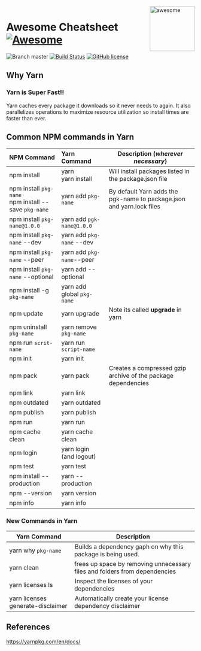 
<img src="https://cdn.rawgit.com/detailyang/awesome-cheatsheet/master/awesome.svg" alt="awesome" width="120" align="right" >

# Awesome Cheatsheet [![Awesome](https://cdn.rawgit.com/sindresorhus/awesome/d7305f38d29fed78fa85652e3a63e154dd8e8829/media/badge.svg)](https://github.com/detailyang/awesome-cheatsheet)

![Branch master](https://img.shields.io/badge/branch-master-brightgreen.svg?style=flat-square)    [![Build Status](https://api.travis-ci.org/detailyang/awesome-cheatsheet.svg)](https://travis-ci.org/detailyang/awesome-cheatsheet)    [![GitHub license](https://img.shields.io/badge/license-MIT-blue.svg)](https://raw.githubusercontent.com/detailyang/awesome-cheatsheet/master/LICENSE)


## Why Yarn

### Yarn is Super Fast!!
Yarn caches every package it downloads so it never needs to again. It also parallelizes operations to maximize resource utilization so install times are faster than ever.


## Common NPM commands in Yarn

|NPM Command | Yarn Command| Description (_wherever necessary_)|
|:---|:---|---|
|npm install|yarn  <br/> yarn install|Will install packages listed in the package.json file|
| npm install `pkg-name` <br/> npm install --save `pkg-name`| yarn add `pkg-name`|By default Yarn  adds the pgk-name to package.json and yarn.lock files|
|npm install  `pkg-name@1.0.0` | yarn add `pgk-name@1.0.0`|
|npm  install `pkg-name` --dev| yarn add `pkg-name` --dev|  
|npm  install `pkg-name` --peer| yarn add `pkg-name`--peer|  
|npm  install `pkg-name` --optional| yarn add --optional|  
|npm install -g `pkg-name`|yarn add global `pkg-name`|
|npm update | yarn upgrade|Note its called **upgrade** in yarn
|npm uninstall `pkg-name`| yarn remove `pkg-name`|
|npm run `scrit-name`| yarn run `script-name`|
|npm init | yarn init|
|npm pack | yarn pack| Creates a compressed gzip archive of the package dependencies|
|npm link | yarn link|
|npm outdated | yarn outdated|
|npm publish | yarn publish|
|npm run | yarn run|
|npm cache clean | yarn cache clean|
|npm login | yarn login (and logout)|
|npm test | yarn test|
|npm install --production | yarn --production|
|npm  --version | yarn version|
|npm  info | yarn info|



### New Commands in Yarn
|Yarn Command | Description|
|---|---|
|yarn why `pkg-name` | Builds a dependency gaph on why this package is being used.|
|yarn clean | frees up space by removing unnecessary files and folders from dependencies|
|yarn licenses ls | Inspect the licenses of your dependencies |
yarn licenses generate-disclaimer | Automatically create your license dependency disclaimer|




## References
https://yarnpkg.com/en/docs/
